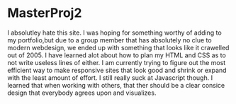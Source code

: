 # MasterProj2

I absolutley hate this site. I was hoping for something worthy of adding to my portfolio,but due to a group member that has absolutely no clue to modern webdesign, we ended up with something that looks like it crawelled out of 2005. I have learned alot about how to plan my HTML and CSS as to not write useless lines of either. I am currently trying to figure out the most efficient way to make responsive sites that look good and shrink or expand with the least amount of effort. I still really suck at Javascript though. I learned that when working with others, that ther should be a clear consice design that everybody agrees upon and visualizes.

